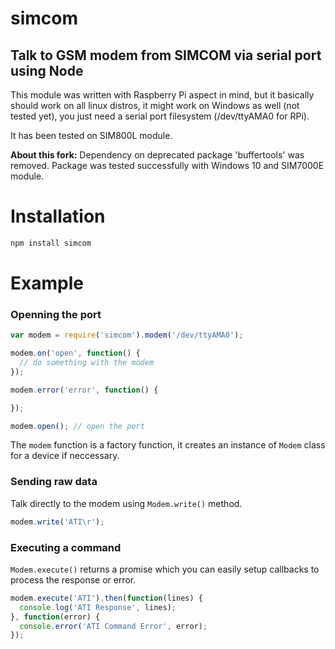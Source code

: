 simcom
============

Talk to GSM modem from SIMCOM via serial port using Node
--
This module was written with Raspberry Pi aspect in mind, but it basically should work on all linux distros, it might work on Windows as well (not tested yet), you just need a serial port filesystem (/dev/ttyAMA0 for RPi).

It has been tested on SIM800L module.

**About this fork:** Dependency on deprecated package 'buffertools' was removed. Package was tested successfully with Windows 10 and SIM7000E module. 

# Installation
```sh
npm install simcom
```

# Example

### Openning the port
```javascript
var modem = require('simcom').modem('/dev/ttyAMA0');

modem.on('open', function() {
  // do something with the modem
});

modem.error('error', function() {

});

modem.open(); // open the port
```

The `modem` function is a factory function, it creates an instance of `Modem` class for a device if neccessary.

### Sending raw data
Talk directly to the modem using `Modem.write()` method.
```javascript
modem.write('ATI\r');
```

### Executing a command
`Modem.execute()` returns a promise which you can easily setup callbacks to process the response or error.
```javascript
modem.execute('ATI').then(function(lines) {
  console.log('ATI Response', lines);
}, function(error) {
  console.error('ATI Command Error', error);
});
```
